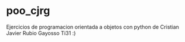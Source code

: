 # poo_cjrg
Ejercicios de programacion orientada a objetos con python de Cristian Javier Rubio Gayosso Ti31 :)
